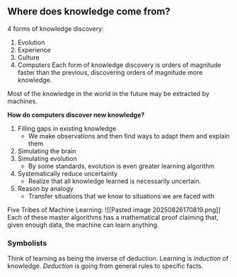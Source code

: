## Where does knowledge come from?
4 forms of knowledge discovery:
1) Evolution
2) Experience
3) Culture
4) Computers
Each form of knowledge discovery is orders of magnitude faster than the previous, discovering orders of magnitude more knowledge. 

Most of the knowledge in the world in the future may be extracted by machines.

**How do computers discover new knowledge?**
1) Filling gaps in existing knowledge
	- We make observations and then find ways to adapt them and explain them
2) Simulating the brain
3) Simulating evolution
	- By some standards, evolution is even greater learning algorithm 
4) Systematically reduce uncertainty
	- Realize that all knowledge learned is necessarily uncertain.
5) Reason by analogy
	- Transfer situations that we know to situations we are faced with

Five Tribes of Machine Learning:
![[Pasted image 20250826170819.png]]
Each of these master algorithms has a mathematical proof claiming that, given enough data, the machine can learn anything. 

### Symbolists
Think of learning as being the inverse of deduction. Learning is *induction* of knowledge. *Deduction* is going from general rules to specific facts. 

